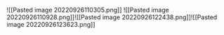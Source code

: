 ![[Pasted image 20220926110305.png]]
![[Pasted image 20220926110928.png]]![[Pasted image 20220926122438.png]]![[Pasted image 20220926123623.png]]